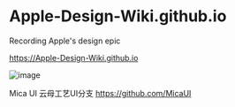 # Apple-Design-Wiki.github.io

Recording Apple's design epic

https://Apple-Design-Wiki.github.io

![image](https://github.com/user-attachments/assets/ad59d75d-f1e8-437e-b302-327dec6fc6aa)

Mica UI 云母工艺UI分支
https://github.com/MicaUI
